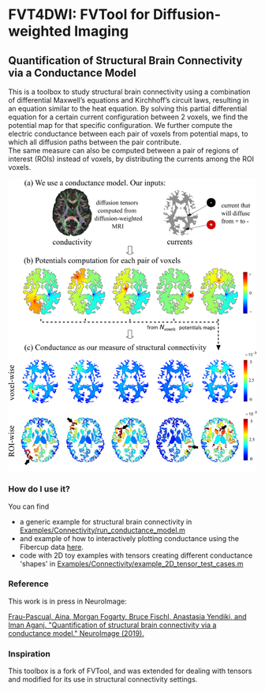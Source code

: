 # FVT4DWI: FVTool for Diffusion-weighted Imaging

## Quantification of Structural Brain Connectivity via a Conductance Model

This is a toolbox to study structural brain connectivity using a combination 
of differential Maxwell’s equations and Kirchhoff’s circuit laws, resulting in 
an equation similar to the heat equation. By solving this partial differential equation
for a certain current configuration between 2 voxels, we find the potential map
for that specific configuration. We further compute the electric conductance 
between each pair of voxels from potential maps, to which all diffusion paths between the pair contribute.  
The same measure can also be computed between a pair of regions of interest (ROIs) 
instead of voxels, by distributing the currents among the ROI voxels.

<p align="center">
<img src="conductance.png" width="550">
</p>

### How do I use it?

You can find 
* a generic example for structural brain connectivity in [Examples/Connectivity/run_conductance_model.m](Examples/Connectivity/run_conductance_model.m)
* and example of how to interactively plotting conductance using the Fibercup data [here](Examples/example_toy_2D.md).
* code with 2D toy examples with tensors creating different conductance 'shapes' in [Examples/Connectivity/example_2D_tensor_test_cases.m](Examples/Connectivity/example_2D_tensor_test_cases.m)

### Reference

This work is in press in NeuroImage:

[Frau-Pascual, Aina, Morgan Fogarty, Bruce Fischl, Anastasia Yendiki, and Iman Aganj. "Quantification of structural brain connectivity via a conductance model." NeuroImage (2019).](https://www.sciencedirect.com/science/article/pii/S1053811919300333)

### Inspiration

This toolbox is a fork of FVTool, and was extended for dealing with tensors and 
modified for its use in structural connectivity settings.
